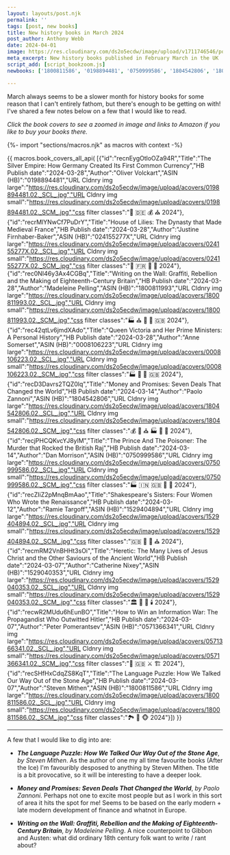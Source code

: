 ```yaml
---
layout: layouts/post.njk
permalink: ''
tags: [post, new books]
title: New history books in March 2024
post_author: Anthony Webb
date: 2024-04-01
image: https://res.cloudinary.com/ds2o5ecdw/image/upload/v1711746546/posts/Mar2024_newhistorybooks.jpg
meta_excerpt: New history books published in February March in the UK
script_add: [script_bookzoom.js]
newbooks: ['1800811586', '0198894481', '0750999586', '1804542806', '1800811993', '024155277X']

---
```

March always seems to be a slower month for history books for some reason that I can't entirely fathom, but there's enough to be getting on with! I've shared a few notes below on a few that I would like to read.


_Click the book covers to see a zoomed in image and links to Amazon if you like to buy your books there._

{%- import "sections/macros.njk" as macros with context -%}

{{ macros.book_covers_all_api(
[{"id":"recnEygOtloOZa94R","Title":"The Silver Empire: How Germany Created Its First Common Currency","HB Publish date":"2024-03-28","Author":"Oliver Volckart","ASIN (HB)":"0198894481","URL Cldnry img large":"https://res.cloudinary.com/ds2o5ecdw/image/upload/acovers/0198894481.02._SCL_.jpg","URL Cldnry img small":"https://res.cloudinary.com/ds2o5ecdw/image/upload/acovers/0198894481.02._SCM_.jpg","css filter classes":"🥐 🇩🇪 💰 ⛪ 2024"},{"id":"recrMlYNwCf7PuDrY","Title":"House of Lilies: The Dynasty that Made Medieval France","HB Publish date":"2024-03-28","Author":"Justine Firnhaber-Baker","ASIN (HB)":"024155277X","URL Cldnry img large":"https://res.cloudinary.com/ds2o5ecdw/image/upload/acovers/024155277X.02._SCL_.jpg","URL Cldnry img small":"https://res.cloudinary.com/ds2o5ecdw/image/upload/acovers/024155277X.02._SCM_.jpg","css filter classes":"🏰 🇫🇷 👑 🥐 2024"},{"id":"rec0NI46y3Ax4CGBq","Title":"Writing on the Wall: Graffiti, Rebellion and the Making of Eighteenth-Century Britain","HB Publish date":"2024-03-28","Author":"Madeleine Pelling","ASIN (HB)":"1800811993","URL Cldnry img large":"https://res.cloudinary.com/ds2o5ecdw/image/upload/acovers/1800811993.02._SCL_.jpg","URL Cldnry img small":"https://res.cloudinary.com/ds2o5ecdw/image/upload/acovers/1800811993.02._SCM_.jpg","css filter classes":"🏭 ⛪ 🥐 🚽 🇬🇧 2024"},{"id":"rec42qtLv6jmdXAdo","Title":"Queen Victoria and Her Prime Ministers: A Personal History","HB Publish date":"2024-03-28","Author":"Anne Somerset","ASIN (HB)":"0008106223","URL Cldnry img large":"https://res.cloudinary.com/ds2o5ecdw/image/upload/acovers/0008106223.02._SCL_.jpg","URL Cldnry img small":"https://res.cloudinary.com/ds2o5ecdw/image/upload/acovers/0008106223.02._SCM_.jpg","css filter classes":"🏭 🥐 👑 🇬🇧 2024"},{"id":"recD3Davrs2TQZ0lq","Title":"Money and Promises: Seven Deals That Changed the World","HB Publish date":"2024-03-14","Author":"Paolo Zannoni","ASIN (HB)":"1804542806","URL Cldnry img large":"https://res.cloudinary.com/ds2o5ecdw/image/upload/acovers/1804542806.02._SCL_.jpg","URL Cldnry img small":"https://res.cloudinary.com/ds2o5ecdw/image/upload/acovers/1804542806.02._SCM_.jpg","css filter classes":"💰 🏰 ⛪ 🏭 🥐 🍔 2024"},{"id":"recjPHCQKvcYJ8ylM","Title":"The Prince And The Poisoner: The Murder that Rocked the British Raj","HB Publish date":"2024-03-14","Author":"Dan Morrison","ASIN (HB)":"0750999586","URL Cldnry img large":"https://res.cloudinary.com/ds2o5ecdw/image/upload/acovers/0750999586.02._SCL_.jpg","URL Cldnry img small":"https://res.cloudinary.com/ds2o5ecdw/image/upload/acovers/0750999586.02._SCM_.jpg","css filter classes":"🏭 🇮🇳 🇬🇧 🍜 🚽 2024"},{"id":"recZIiZ2pMnqBmAao","Title":"Shakespeare's Sisters: Four Women Who Wrote the Renaissance","HB Publish date":"2024-03-12","Author":"Ramie Targoff","ASIN (HB)":"1529404894","URL Cldnry img large":"https://res.cloudinary.com/ds2o5ecdw/image/upload/acovers/1529404894.02._SCL_.jpg","URL Cldnry img small":"https://res.cloudinary.com/ds2o5ecdw/image/upload/acovers/1529404894.02._SCM_.jpg","css filter classes":"🇬🇧 🚽 🥐 ⛪ 2024"},{"id":"recmRM2VnBHHt3sOi","Title":"Heretic: The Many Lives of Jesus Christ and the Other Saviours of the Ancient World","HB Publish date":"2024-03-07","Author":"Catherine Nixey","ASIN (HB)":"1529040353","URL Cldnry img large":"https://res.cloudinary.com/ds2o5ecdw/image/upload/acovers/1529040353.02._SCL_.jpg","URL Cldnry img small":"https://res.cloudinary.com/ds2o5ecdw/image/upload/acovers/1529040353.02._SCM_.jpg","css filter classes":"🏛️ 🍜 🥐 🕯️ 2024"},{"id":"recwR2MUdu6hEunBO","Title":"How to Win an Information War: The Propagandist Who Outwitted Hitler","HB Publish date":"2024-03-07","Author":"Peter Pomerantsev","ASIN (HB)":"0571366341","URL Cldnry img large":"https://res.cloudinary.com/ds2o5ecdw/image/upload/acovers/0571366341.02._SCL_.jpg","URL Cldnry img small":"https://res.cloudinary.com/ds2o5ecdw/image/upload/acovers/0571366341.02._SCM_.jpg","css filter classes":"🥐 🇬🇧 ⚔️ 🏗️ 2024"},{"id":"recSHfHxCdqZS8KqT","Title":"The Language Puzzle: How We Talked Our Way Out of the Stone Age","HB Publish date":"2024-03-07","Author":"Steven Mithen","ASIN (HB)":"1800811586","URL Cldnry img large":"https://res.cloudinary.com/ds2o5ecdw/image/upload/acovers/1800811586.02._SCL_.jpg","URL Cldnry img small":"https://res.cloudinary.com/ds2o5ecdw/image/upload/acovers/1800811586.02._SCM_.jpg","css filter classes":"🏞️ 🍭 🐵 2024"}]) }}

---

A few that I would like to dig into are:

- ___The Language Puzzle: How We Talked Our Way Out of the Stone Age___, _by Steven Mithen_. As the author of one my all time favourite books (After the Ice) I'm favouribly desposed to anything by Steven Mithen. The title is a bit provocative, so it will be interesting to have a deeper look.

- ___Money and Promises: Seven Deals That Changed the World___, _by Paolo Zannoni_. Perhaps not one to excite most people but as I work in this sort of area it hits the spot for me! Seems to be based on the early modern + late modern development of finance and whatnot in Europe.

- ___Writing on the Wall: Graffiti, Rebellion and the Making of Eighteenth-Century Britain___, _by Madeleine Pelling_. A nice counterpoint to Gibbon and Austen: what did ordinary 18th century folk want to write / rant about?
